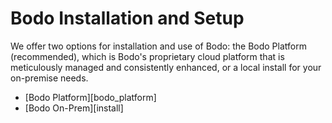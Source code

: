 # Bodo Installation and Setup

We offer two options for installation and use of Bodo: the Bodo Platform (recommended), which is Bodo's proprietary cloud platform that is meticulously managed and consistently enhanced, or a local install for your on-premise needs.

<div class="grid cards" markdown>

- [Bodo Platform][bodo_platform]
- [Bodo On-Prem][install]

</div>
